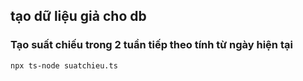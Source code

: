 ## tạo dữ liệu giả cho db

### Tạo suất chiếu trong 2 tuần tiếp theo tính từ ngày hiện tại

```bash
npx ts-node suatchieu.ts
```
